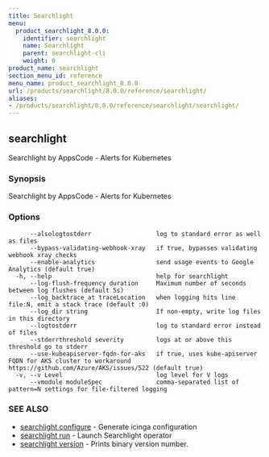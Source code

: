 ```yaml
---
title: Searchlight
menu:
  product_searchlight_8.0.0:
    identifier: searchlight
    name: Searchlight
    parent: searchlight-cli
    weight: 0
product_name: searchlight
section_menu_id: reference
menu_name: product_searchlight_8.0.0
url: /products/searchlight/8.0.0/reference/searchlight/
aliases:
- /products/searchlight/8.0.0/reference/searchlight/searchlight/
---
```


## searchlight

Searchlight by AppsCode - Alerts for Kubernetes

### Synopsis

Searchlight by AppsCode - Alerts for Kubernetes

### Options

```
      --alsologtostderr                  log to standard error as well as files
      --bypass-validating-webhook-xray   if true, bypasses validating webhook xray checks
      --enable-analytics                 send usage events to Google Analytics (default true)
  -h, --help                             help for searchlight
      --log-flush-frequency duration     Maximum number of seconds between log flushes (default 5s)
      --log_backtrace_at traceLocation   when logging hits line file:N, emit a stack trace (default :0)
      --log_dir string                   If non-empty, write log files in this directory
      --logtostderr                      log to standard error instead of files
      --stderrthreshold severity         logs at or above this threshold go to stderr
      --use-kubeapiserver-fqdn-for-aks   if true, uses kube-apiserver FQDN for AKS cluster to workaround https://github.com/Azure/AKS/issues/522 (default true)
  -v, --v Level                          log level for V logs
      --vmodule moduleSpec               comma-separated list of pattern=N settings for file-filtered logging
```

### SEE ALSO

* [searchlight configure](/products/searchlight/8.0.0/reference/searchlight/searchlight_configure)	 - Generate icinga configuration
* [searchlight run](/products/searchlight/8.0.0/reference/searchlight/searchlight_run)	 - Launch Searchlight operator
* [searchlight version](/products/searchlight/8.0.0/reference/searchlight/searchlight_version)	 - Prints binary version number.


